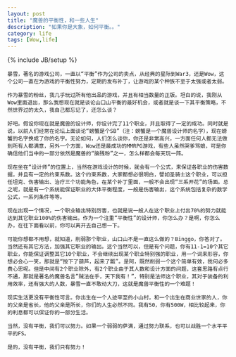 ```yaml
---
layout: post
title: "魔兽的平衡性，和一些人生"
description: "如果你是大象，如何平衡。。"
category: life
tags: [Wow,life]
---
```

{% include JB/setup %}

    暴雪，著名的游戏公司，一直以“平衡”作为公司的卖点，从经典的星际到War3，还是Wow，这个公司一直在为游戏的平衡性努力，定期的发布补丁，让游戏的某个种族不至于太强或者太弱。

    作为暴雪的粉丝，我几乎玩过所有他出品的游戏，并且有相当数量的正版。坦白的说，我刚从Wow里面退出，那么我想现在就是谈论山口山平衡的最好机会，或者就是谈一下其平衡策略，不然世界过的太久，我自己都忘记了，还怎么谈？

    好吧。假设你现在就是魔兽的设计师，你设计完了11个职业，并且取得了一定的成功。同时就是说，以前人们经常在论坛上面谈论“螃蟹是个SB”（注：螃蟹是一个魔兽设计师的名字），现在螃蟹的名字换成了你的名字。无论如何，人们怎么谈你，你还是非常高兴，一方面任何人都无法做到所有人都满意，另外一个方面，Wow还是最成功的MMRPG游戏，有些人虽然哭爹骂娘，可是你确信他们当中的一部分依然是魔兽的“脑残粉”之一，怎么样都会每天玩一阵。

    现在坐在“设计师”的位置上，当然在游戏设计的时候，就会有一个公式，来保证各职业的伤害数据，并且有一定的约束系数。这个约束系数，大家都想必很明白，譬如圣骑士这个职业，可以担任坦克、伤害输出、治疗三个功能角色，在某个补丁里面，一般不会出现“三系开花”的场面。总之呢，就是有一个系统能保证职业的大体平衡程度，一般是伤害输出，这个系统包括复杂的数学公式，一系列条件等等。

    现在出现一个情况，一个职业输出特别厉害，也就是说一般人在这个职业上付出70%的努力就能达到其它职业100%的伤害输出。作为一个注重“平衡性”的设计师，你怎么办？是啊，你怎么办，在往下面看以前，你可以离开去自己想一下。

    可能你想都不用想，就知道，削弱那个职业，山口山不是一直这么做的？Binggo，你答对了。当然还有其它方法，加强其它职业的输出。这个当然可以，但是有个问题，你有11-1=10个其它职业，你能保证调整其它10个职业，不会继续出现某个职业特别强的职业，用一个词来形容，你想必会心一笑，那就是“按下了葫芦，起来了瓢”。是阿，既然削弱一个这个简单有效，我何必多费心思呢。但是中间有2个职业除外，有2个职业由于其人数和设计方面的问题，这套思路有点行不通，那就是著名的魔兽名言”贼法在手，天下我有！”，特别是法师这个职业，其对于装备的利用效率，还有强大的人数，暴雪一直不敢动大刀，这就是魔兽平衡性的一个难题！

    现实生活更没有平衡性可言。你出生在一个人迹罕至的小山村，和一个出生在商业世家的人，你的父亲是省长，他的父亲是所长，你们的人生必然不同。我有50，你有500W，相比较起来，你的利息都可以保证你的一部分生活。

    当然，没有平衡，我们可以努力。如果一个弱弱的萨满，通过努力联系，也可以战胜一个水平平平的FS。

    是的，没有平衡，我们只有努力！​
